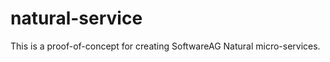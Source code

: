 # natural-service

<p>This is a proof-of-concept for creating SoftwareAG Natural micro-services.</p>

